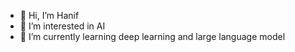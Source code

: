 - 👋 Hi, I’m Hanif
- 👀 I’m interested in AI
- 🌱 I’m currently learning deep learning and large language model
<!--
**hanifk-ai/hanifk-ai** is a ✨ _special_ ✨ repository because its `README.md` (this file) appears on your GitHub profile.

Here are some ideas to get you started:




-->
